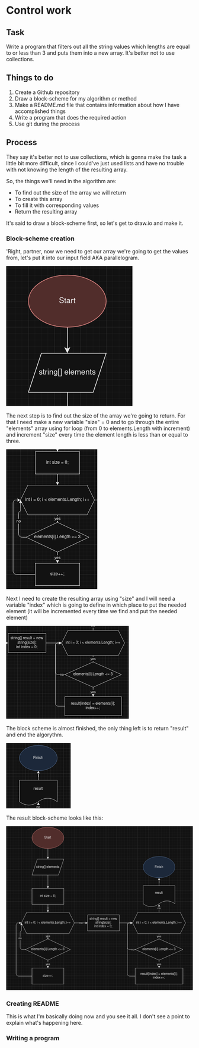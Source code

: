 # Control work

## Task

Write a program that filters out all the string values which lengths are equal to or less than 3 and puts them into a new array. It's better not to use collections.

## Things to do

1. Create a Github repository
2. Draw a block-scheme for my algorithm or method
3. Make a README.md file that contains information about how I have accomplished things
4. Write a program that does the required action
5. Use git during the process

## Process

They say it's better not to use collections, which is gonna make the task a little bit more difficult, since I could've just used lists and have no trouble with not knowing the length of the resulting array.

So, the things we'll need in the algorithm are:

- To find out the size of the array we will return
- To create this array
- To fill it with corresponding values
- Return the resulting array

It's said to draw a block-scheme first, so let's get to draw.io and make it.

### Block-scheme creation

'Right, partner, now we need to get our array we're going to get the values from, let's put it into our input field AKA parallelogram.

![getting the array](input.png)

The next step is to find out the size of the array we're going to return. For that I need make a new variable "size" = 0 and to go through the entire "elements" array using for loop (from 0 to elements.Length with increment) and increment "size" every time the element length is less than or equal to three.

![finding size](find_amount_of_elms.png)

Next I need to create the resulting array using "size" and I will need a variable "index" which is going to define in which place to put the needed element (it will be incremented every time we find and put the needed element)

![filling array](fill_array.png)

The block scheme is almost finished, the only thing left is to return "result" and end the algorythm.

![last steps](finish_algo.png)

The result block-scheme looks like this:

![block-scheme](algo_block_scheme.png)

### Creating README

This is what I'm basically doing now and you see it all. I don't see a point to explain what's happening here.

### Writing a program